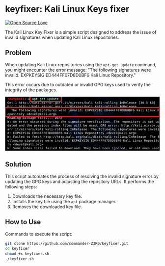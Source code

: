 # keyfixer: Kali Linux Keys fixer

[![Open Source Love](https://badges.frapsoft.com/os/v1/open-source.svg?v=102)](https://github.com/command-z3r0?tab=repositories)

The Kali Linux Key Fixer is a simple script designed to address the issue of invalid signatures when updating Kali Linux repositories.

## Problem

When updating Kali Linux repositories using the `apt-get update` command, you might encounter the error message: "The following signatures were invalid: EXPKEYSIG ED444FF07D8D0BF6 Kali Linux Repository."

This error occurs due to outdated or invalid GPG keys used to verify the integrity of the packages.

![image](https://raw.githubusercontent.com/commander-Z3R0/keyfixer/main/kali1.png)


## Solution

This script automates the process of resolving the invalid signature error by updating the GPG keys and adjusting the repository URLs. It performs the following steps:

1. Downloads the necessary key file.
2. Installs the key file using the `apt` package manager.
3. Removes the downloaded key file.

## How to Use

Commands to execute the script:

   ```sh
   git clone https://github.com/commander-Z3R0/keyfixer.git
   cd keyfixer
   chmod +x keyfixer.sh
   ./keyfixer.sh
   ```
 

   
